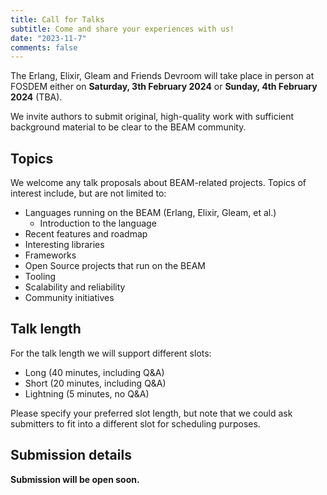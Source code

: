 ```yaml
---
title: Call for Talks
subtitle: Come and share your experiences with us!
date: "2023-11-7"
comments: false
---
```


<!--
{{% center %}}
⚠️ _The Call for Talks has officially ended. You can find the final schedule [here](/schedule)_ ⚠️
{{% /center %}}
-->

The Erlang, Elixir, Gleam and Friends Devroom will take place in person at FOSDEM either on **Saturday, 3th February 2024** or **Sunday, 4th February 2024** (TBA).

We invite authors to submit original, high-quality work with sufficient background material to be clear to the BEAM community.

## Topics

We welcome any talk proposals about BEAM-related projects. Topics of interest include, but are not limited to:
  - Languages running on the BEAM (Erlang, Elixir, Gleam, et al.)
      - Introduction to the language
  - Recent features and roadmap
  - Interesting libraries
  - Frameworks
  - Open Source projects that run on the BEAM
  - Tooling
  - Scalability and reliability
  - Community initiatives

## Talk length

For the talk length we will support different slots:
  - Long (40 minutes, including Q&A)
  - Short (20 minutes, including Q&A)
  - Lightning (5 minutes, no Q&A)

Please specify your preferred slot length, but note that we could ask submitters to fit into a different slot for scheduling purposes.

## Submission details

**Submission will be open soon.**
<!--
Please be aware of the fact that Devroom talks at FOSDEM will be recorded. By submitting a proposal you agree to being recorded and to have your talk made available.

Submissions must include:
  - Title (Event title in Pentabarf)
  - Abstract

These additional details must be included in the *Submission notes* section:
  - Desired slot length (please specify if you're willing to accept a shorter slot if there's the need)
  - Expected prior knowledge / intended audience
  - Speaker bio
  - Links to previous talks by the speaker (optional)
  - Links to code / slides / material for the talk (optional)

If you already have a *Pentabarf* account from a previous FOSDEM edition, please reuse it. Create an account if, and only if, you don’t have one from a previous year.

When logged in *Pentabarf*, click on the *Create Event* button (on the left menu) to create your talk proposal. Before submitting your talk in *Pentabarf*, please make sure that *Erlang, Elixir, Gleam and Friends Devroom* is selected as the Track, and also that the duration is the correct one.

If you have issues with *Pentabarf* any other questions do not despair! Reach us via [email](mailto:erlang-devroom-manager@fosdem.org).
-->

<!--
## Important dates

  - Call for participation opens: **11 November 2022**
  - Call for participation closes: **12 December 2022**
  - Devroom schedule available: **15 December 2022**
  - Devroom day: **Sunday, 5 February 2023 (9:00-12:50)**
-->

